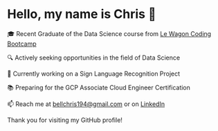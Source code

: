 # Hello, my name is Chris 👋

🎓 Recent Graduate of the Data Science course from [Le Wagon Coding Bootcamp](https://www.lewagon.com/)

🔍 Actively seeking opportunities in the field of Data Science

🚀 Currently working on a Sign Language Recognition Project

📚 Preparing for the GCP Associate Cloud Engineer Certification

📫 Reach me at bellchris194@gmail.com or on [LinkedIn](https://www.linkedin.com/in/chris-bell-1263171b3/)

Thank you for visiting my GitHub profile!
